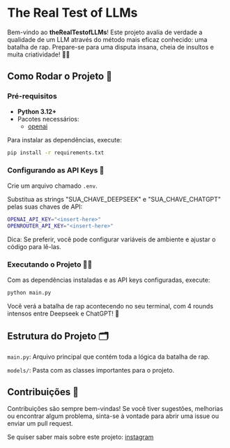 # The Real Test of LLMs

Bem-vindo ao **theRealTestofLLMs**! Este projeto avalia de verdade a qualidade de um LLM através do método mais eficaz conhecido: uma batalha de rap. 
Prepare-se para uma disputa insana, cheia de insultos e muita criatividade! 🎤🔥

## Como Rodar o Projeto 🚀

### Pré-requisitos

- **Python 3.12+**
- Pacotes necessários:
  - [openai](https://github.com/openai/openai-python)

Para instalar as dependências, execute:
```bash
pip install -r requirements.txt
```

### Configurando as API Keys 🔑
Crie um arquivo chamado ```.env```.

Substitua as strings "SUA_CHAVE_DEEPSEEK" e "SUA_CHAVE_CHATGPT" pelas suas chaves de API:
```bash
OPENAI_API_KEY="<insert-here>"
OPENROUTER_API_KEY="<insert-here>"
```
Dica: Se preferir, você pode configurar variáveis de ambiente e ajustar o código para lê-las.

### Executando o Projeto 🏃‍♂️
Com as dependências instaladas e as API keys configuradas, execute:

```bash
python main.py
```
Você verá a batalha de rap acontecendo no seu terminal, com 4 rounds intensos entre Deepseek e ChatGPT! 🤩

## Estrutura do Projeto 🗂️

```main.py```: Arquivo principal que contém toda a lógica da batalha de rap.

```models/```: Pasta com as classes importantes para o projeto.

## Contribuições 🤝
Contribuições são sempre bem-vindas! Se você tiver sugestões, melhorias ou encontrar algum problema, sinta-se à vontade para abrir uma issue ou enviar um pull request.

Se quiser saber mais sobre este projeto: [instagram](https://www.instagram.com/ojonathantavares/)
